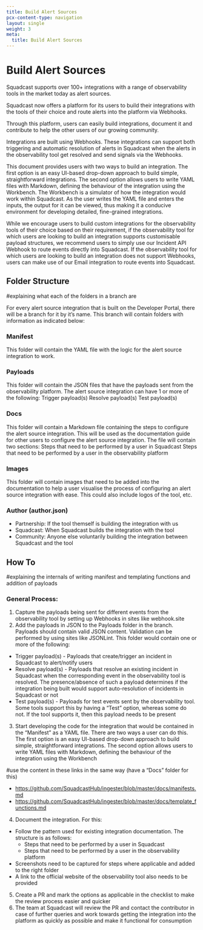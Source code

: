 ```yaml
---
title: Build Alert Sources
pcx-content-type: navigation
layout: single
weight: 3
meta:
  title: Build Alert Sources
---
```


# Build Alert Sources

Squadcast supports over 100+ integrations with a range of observability tools in the market today as alert sources. 

Squadcast now offers a platform  for its users to build their integrations with the tools of their choice and route alerts into the platform via Webhooks. 

Through this platform, users can easily build integrations, document it and contribute to help the other users of our growing community. 

Integrations are built using Webhooks. These integrations can support both triggering and automatic resolution of alerts in Squadcast when the alerts in the observability tool get resolved and send signals via the Webhooks. 

This document provides users with two ways to build an integration. The first option is an easy UI-based drop-down approach to build simple, straightforward integrations. The second option allows users to write YAML files with Markdown, defining the behaviour of the integration using the Workbench. The Workbench is a simulator of how the integration would work within Squadcast. As the user writes the YAML file and enters the inputs, the output for it can be viewed, thus making it a conducive environment for developing detailed, fine-grained integrations.

While we encourage users to build custom integrations for the observability tools of their choice based on their requirement, if the observability tool for which users are looking to build an integration supports customisable payload structures, we recommend users to simply use our Incident API Webhook to route events directly into Squadcast. If the observability tool for which users are looking to build an integration does not support Webhooks, users can make use of our Email integration to route events into Squadcast.

## Folder Structure
#explaining what each of the folders in a branch are

For every alert source integration that is built on the Developer Portal, there will be a branch for it by it’s name. This branch will contain folders with information as indicated below:

### Manifest
This folder will contain the YAML file with the logic for the alert source integration to work.

### Payloads
This folder will contain the JSON files that have the payloads sent from the observability platform. The alert source integration can have 1 or more of the following:
Trigger payload(s)
Resolve payload(s)
Test payload(s)

### Docs
This folder will contain a Markdown file containing the steps to configure the alert source integration. This will be used as the documentation guide for other users to configure the alert source integration. The file will contain two sections:
Steps that need to be performed by a user in Squadcast
Steps that need to be performed by a user in the observability platform

### Images
This folder will contain images that need to be added into the documentation to help a user visualise the process of configuring an alert source integration with ease. This could also include logos of the tool, etc.

### Author (author.json)
- Partnership: If the tool themself is building the integration with us
- Squadcast: When Squadcast builds the integration with the tool
- Community: Anyone else voluntarily building the integration between Squadcast and the tool

## How To
#explaining the internals of writing manifest and templating functions and addition of payloads

### General Process:
1. Capture the payloads being sent for different events from the observability tool by setting up Webhooks in sites like webhook.site
2. Add the payloads in JSON to the Payloads folder in the branch. Payloads should contain valid JSON content. Validation can be performed by using sites like JSONLint. This folder would contain one or more of the following:
  - Trigger payload(s) - Payloads that create/trigger an incident in Squadcast to alert/notify users
  - Resolve payload(s) - Payloads that resolve an existing incident in Squadcast when the corresponding event in the observability tool is resolved. The presence/absence of such a payload determines if the integration being built would support auto-resolution of incidents in Squadcast or not
  - Test payload(s) - Payloads for test events sent by the observability tool. Some tools support this by having a “Test” option, whereas some do not. If the tool supports it, then this payload needs to be present
3. Start developing the code for the integration that would be contained in the “Manifest” as a YAML file. There are two ways a user can do this. The first option is an easy UI-based drop-down approach to build simple, straightforward integrations. The second option allows users to write YAML files with Markdown, defining the behaviour of the integration using the Workbench

#use the content in these links in the same way (have a “Docs” folder for this) 
  - https://github.com/SquadcastHub/ingester/blob/master/docs/manifests.md
  - https://github.com/SquadcastHub/ingester/blob/master/docs/template_functions.md
  
4. Document the integration. For this:
  - Follow the pattern used for existing integration documentation. The structure is as follows:
    - Steps that need to be performed by a user in Squadcast
    - Steps that need to be performed by a user in the observability platform
  - Screenshots need to be captured for steps where applicable and added to the right folder
  - A  link to the official website of the observability tool also needs to be provided
5. Create a PR and mark the options as applicable in the checklist to make the review process easier and quicker
6. The team at Squadcast will review the PR and contact the contributor in case of further queries and work towards getting the integration into the platform as quickly as possible and make it functional for consumption

